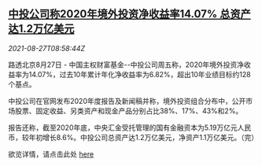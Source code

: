 <!--1630054863000-->
[中投公司称2020年境外投资净收益率14.07% 总资产达1.2万亿美元](https://cn.reuters.com/article/cic-2020-overseas-roi-0827-idCNKBS2FS0PY)
------

<div><i>2021-08-27T08:58:44Z</i></div><p>路透北京8月27日 - 中国主权财富基金--中投公司周五称，2020年境外投资净收益率为14.07%，过去10年累计年化净收益率为6.82%，超出10年业绩目标约128个基点。</p><p>中投公司在官网发布2020年度报告及新闻稿并称，境外投资组合分布中，公开市场股票、固定收益、另类资产和现金产品分别占比38%、17%、43%和2%。</p><p>报告还称，截至2020年底，中央汇金受托管理的国有金融资本为5.19万亿元人民币，较年初增长8.6%。中投公司总资产达1.2万亿美元，净资产1.1万亿美元。（完）</p><p>欲览详情，请点击此处 <a href="http://www.china-inv.cn/china_inv/Media/2021-08/1001970.shtml">here</a></p>
